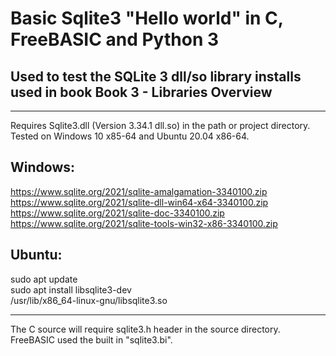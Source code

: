 # Basic Sqlite3 "Hello world" in C, FreeBASIC and Python 3  
## Used to test the SQLite 3 dll/so library installs used in book Book 3 - Libraries Overview  
  
***
Requires Sqlite3.dll (Version 3.34.1 dll.so) in the path or project directory. Tested on Windows 10 x85-64 and Ubuntu 20.04 x86-64.  
## Windows:  
https://www.sqlite.org/2021/sqlite-amalgamation-3340100.zip  
https://www.sqlite.org/2021/sqlite-dll-win64-x64-3340100.zip  
https://www.sqlite.org/2021/sqlite-doc-3340100.zip  
https://www.sqlite.org/2021/sqlite-tools-win32-x86-3340100.zip  

## Ubuntu:  
sudo apt update  
sudo apt install libsqlite3-dev  
/usr/lib/x86_64-linux-gnu/libsqlite3.so  
***

The C source will require sqlite3.h header in the source directory. FreeBASIC used the built in "sqlite3.bi".
